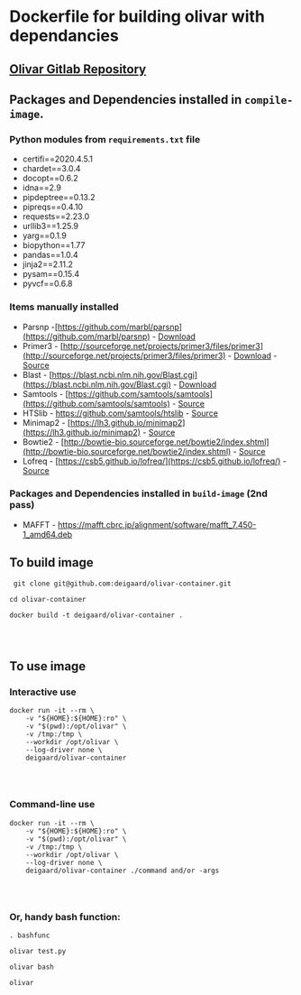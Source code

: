 # Dockerfile for building olivar with dependancies

## [Olivar Gitlab Repository](https://gitlab.com/treangenlab/olivar.git)


## Packages and Dependencies installed in `compile-image`.

### Python modules from `requirements.txt` file

- certifi==2020.4.5.1
- chardet==3.0.4
- docopt==0.6.2
- idna==2.9
- pipdeptree==0.13.2
- pipreqs==0.4.10
- requests==2.23.0
- urllib3==1.25.9
- yarg==0.1.9
- biopython==1.77
- pandas==1.0.4
- jinja2==2.11.2
- pysam==0.15.4
- pyvcf==0.6.8

### Items manually installed

- Parsnp -[https://github.com/marbl/parsnp](https://github.com/marbl/parsnp) - [Download](https://github.com/marbl/parsnp/releases/download/v1.2/parsnp-OSX64-v1.2.tar.gz)
- Primer3 - [http://sourceforge.net/projects/primer3/files/primer3](http://sourceforge.net/projects/primer3/files/primer3) - [Download](https://sourceforge.net/projects/primer3/files/primer3/2.4.0/primer3-2.4.0.tar.gz) - [Source](https://github.com/primer3-org/primer3.git)
- Blast - [https://blast.ncbi.nlm.nih.gov/Blast.cgi](https://blast.ncbi.nlm.nih.gov/Blast.cgi) - [Download](https://ftp.ncbi.nlm.nih.gov/blast/executables/blast+/LATEST/)
- Samtools - [https://github.com/samtools/samtools](https://github.com/samtools/samtools) - [Source](https://github.com/samtools/samtools.git)
- HTSlib - https://github.com/samtools/htslib - [Source](https://github.com/samtools/htslib.git)
- Minimap2 - [https://lh3.github.io/minimap2](https://lh3.github.io/minimap2) - [Source](https://github.com/lh3/minimap2)
- Bowtie2 - [http://bowtie-bio.sourceforge.net/bowtie2/index.shtml](http://bowtie-bio.sourceforge.net/bowtie2/index.shtml) - [Source](https://github.com/BenLangmead/bowtie2.git)
- Lofreq - [https://csb5.github.io/lofreq/](https://csb5.github.io/lofreq/) - [Source](https://github.com/CSB5/lofreq)

### Packages and Dependencies installed in `build-image` (2nd pass)

- MAFFT - https://mafft.cbrc.jp/alignment/software/mafft_7.450-1_amd64.deb



## To build image

<pre>
<code> git clone git@github.com:deigaard/olivar-container.git

cd olivar-container

docker build -t deigaard/olivar-container .
</pre>
</code>

## To use image

### Interactive use
<pre>
<code>docker run -it --rm \
    -v "${HOME}:${HOME}:ro" \
    -v "$(pwd):/opt/olivar" \
    -v /tmp:/tmp \
    --workdir /opt/olivar \
    --log-driver none \
    deigaard/olivar-container 
</pre>
</code>

### Command-line use
<pre>
<code>docker run -it --rm \
    -v "${HOME}:${HOME}:ro" \
    -v "$(pwd):/opt/olivar" \
    -v /tmp:/tmp \
    --workdir /opt/olivar \
    --log-driver none \
    deigaard/olivar-container ./command and/or -args
</pre>
</code>

### Or, handy bash function:
<pre>
<code>. bashfunc

olivar test.py

olivar bash

olivar
</pre>
</code>


